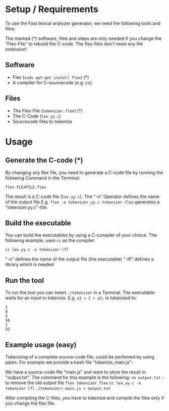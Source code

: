 # Setup / Requirements
To use the Fast lexical analyzer generator, we need the following tools and files:

The marked (*) software, files and steps are only needed if you change the "Flex-FIle" to rebuild the C-code. The flex-files don't need any file extension!

## Software
- Flex (```sudo apt-get install flex```) (*)
- A compiler for C-sourcecode (e.g. cc)

## Files
- The Flex-File (```tokenizer.flex```) (*)
- The C-Code (```lex.yy.c```)
- Sourcecode files to tokenize


# Usage
## Generate the C-code (*)
By changing any flex file, you need to generate a C-code file by running the following Command in the Terminal:

```flex FLEXFILE.flex```

The result is a C-code file (```lex.yy.c```).
The "-o" Operator defines the name of the output file
E.g. ```flex -o tokenizer.yy.c tokenizer.flex``` generates a "tokenizer.yy.c"-file.

## Build the executable
You can build the executables by using a C-compiler of your choice. The following example, uses ```cc``` as the compiler.

 ```cc lex.yy.c -o tokenizer-lfl```

"-o" defines the name of the output file (the executable)
"-lfl" defines a library which is needed


## Run the tool
To run the tool you can insert ```./tokenizer``` in a Terminal. The executable waits for an input to tokenize.
E.g. ```a1 = 2 + a3;``` is tokenized to:
```
1
8
2
16
1
32
```

## Example usage (easy)
Tokenizing of a complete source-code file, could be perfomed by using pipes. For example we provide a bash file "tokenize_main.js":

We have a source-code file "main.js" and want to store the result in "output.txt". The command for this example is the following:
```rm output.txt``` - to remove the old output file
```flex tokenizer.flex```
```cc lex.yy.c -o tokenizer-lfl```
```./tokenizer< main.js > output.txt```

After compiling the C-files, you have to tokenize and compile the files only if you change the flex file.
